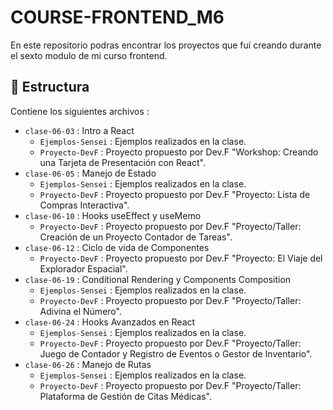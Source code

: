 # COURSE-FRONTEND_M6

En este repositorio podras encontrar los proyectos que fuí creando durante el sexto modulo de mi curso frontend.

## 📑 Estructura

Contiene los siguientes archivos :

- `clase-06-03` : Intro a React
  - `Ejemplos-Sensei` : Ejemplos realizados en la clase.
  - `Proyecto-DevF` : Proyecto propuesto por Dev.F "Workshop: Creando una Tarjeta de Presentación con React".
- `clase-06-05` : Manejo de Estado
  - `Ejemplos-Sensei` : Ejemplos realizados en la clase.
  - `Proyecto-DevF` : Proyecto propuesto por Dev.F "Proyecto: Lista de Compras Interactiva".
- `clase-06-10` : Hooks useEffect y useMemo
  - `Proyecto-DevF` : Proyecto propuesto por Dev.F "Proyecto/Taller: Creación de un Proyecto Contador de Tareas".
- `clase-06-12` : Ciclo de vida de Componentes
  - `Proyecto-DevF` : Proyecto propuesto por Dev.F "Proyecto: El Viaje del Explorador Espacial".
- `clase-06-19` : Conditional Rendering y Components Composition
  - `Ejemplos-Sensei` : Ejemplos realizados en la clase.
  - `Proyecto-DevF` : Proyecto propuesto por Dev.F "Proyecto/Taller: Adivina el Número".
- `clase-06-24` : Hooks Avanzados en React
  - `Ejemplos-Sensei` : Ejemplos realizados en la clase.
  - `Proyecto-DevF` : Proyecto propuesto por Dev.F "Proyecto/Taller: Juego de Contador y Registro de Eventos o Gestor de Inventario".
- `clase-06-26` : Manejo de Rutas
  - `Ejemplos-Sensei` : Ejemplos realizados en la clase.
  - `Proyecto-DevF` : Proyecto propuesto por Dev.F "Proyecto/Taller: Plataforma de Gestión de Citas Médicas".
